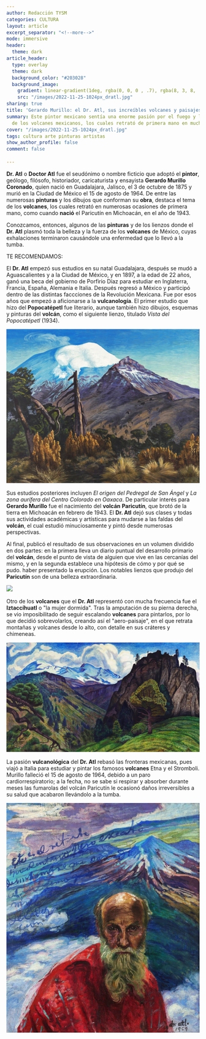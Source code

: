 ```yaml
---
author: Redacción TYSM
categories: CULTURA
layout: article
excerpt_separator: "<!--more-->"
mode: immersive
header:
  theme: dark
article_header:
  type: overlay
  theme: dark
  background_color: "#203028"
  background_image:
    gradient: linear-gradient(1deg, rgba(0, 0, 0 , .7), rgba(8, 3, 8, .9))
    src: "/images/2022-11-25-1024px_dratl.jpg"
sharing: true
title: 'Gerardo Murillo: el Dr. Atl, sus increíbles volcanes y paisajes'
summary: Este pintor mexicano sentía una enorme pasión por el fuego y los colores
  de los volcanes mexicanos, los cuales retrató de primera mano en muchas ocasiones
cover: "/images/2022-11-25-1024px_dratl.jpg"
tags: cultura arte pinturas artistas
show_author_profile: false
comment: false

---
```

**Dr. Atl** o **Doctor Atl** fue el seudónimo o nombre ficticio que adoptó el **pintor**, geólogo, filósofo, historiador, caricaturista y ensayista **Gerardo Murillo Coronado**, quien nació en Guadalajara, Jalisco, el 3 de octubre de 1875 y murió en la Ciudad de México el 15 de agosto de 1964. De entre las numerosas **pinturas** y los dibujos que conforman su **obra**, destaca el tema de los **volcanes**, los cuales retrató en numerosas ocasiones de primera mano, como cuando **nació** el Paricutín en Michoacán, en el año de 1943.

Conozcamos, entonces, algunos de las **pinturas** y de los lienzos donde el **Dr. Atl** plasmó toda la belleza y la fuerza de los **volcanes** de México, cuyas exhalaciones terminaron causándole una enfermedad que lo llevó a la tumba.

TE RECOMENDAMOS:

El **Dr. Atl** empezó sus estudios en su natal Guadalajara, después se mudó a Aguascalientes y a la Ciudad de México, y en 1897, a la edad de 22 años, ganó una beca del gobierno de Porfirio Díaz para estudiar en Inglaterra, Francia, España, Alemania e Italia. Después regresó a México y participó dentro de las distintas faccciones de la Revolución Mexicana. Fue por esos años que empezó a aficionarse a la **vulcanología**. El primer estudio que hizo del **Popocatépetl** fue literario, aunque también hizo dibujos, esquemas y pinturas del **volcán**, como el siguiente lienzo, titulado _Vista del Popocatépetl_ (1934).

![](/images/2022-11-25-dratl_popocatepetl1.jpeg)

Sus estudios posteriores incluyen _El origen del Pedregal de San Ángel_ y _La zona aurífera del Centro Colorado en Oaxaca_. De particular interés para **Gerardo Murillo** fue el nacimiento del **volcán** **Paricutín**, que brotó de la tierra en Michoacán en febrero de 1943. El **Dr. Atl** dejó sus clases y todas sus actividades académicas y artísticas para mudarse a las faldas del **volcán**, el cual estudió minuciosamente y pintó desde numerosas perspectivas.

Al final, publicó el resultado de sus observaciones en un volumen dividido en dos partes: en la primera lleva un diario puntual del desarrollo primario del **volcán**, desde el punto de vista de alguien que vive en las cercanías del mismo, y en la segunda establece una hipótesis de cómo y por qué se pudo. haber presentado la erupción. Los notables lienzos que produjo del **Paricutín** son de una belleza extraordinaria.

![](https://upload.wikimedia.org/wikipedia/commons/thumb/8/84/Dr._Atl%2C_Parucit%C3%ADn_%281946%29_1.jpg/1024px-Dr._Atl%2C_Parucit%C3%ADn_%281946%29_1.jpg)

Otro de los **volcanes** que el **Dr. Atl** representó con mucha frecuencia fue el **Iztaccíhuatl** o "la mujer dormida". Tras la amputación de su pierna derecha, se vio imposibilitado de seguir escalando **volcanes** para pintarlos, por lo que decidió sobrevolarlos, creando así el "aero-paisaje", en el que retrata montañas y volcanes desde lo alto, con detalle en sus cráteres y chimeneas.

![](/images/2022-11-25-dratl_izta.jpeg)

La pasión **vulcanológica** del **Dr. Atl** rebasó las fronteras mexicanas, pues viajó a Italia para estudiar y pintar los famosos **volcanes** Etna y el Stromboli. Murillo falleció el 15 de agosto de 1964, debido a un paro cardiorrespiratorio; a la fecha, no se sabe si respirar y absorber durante meses las fumarolas del volcán Paricutín le ocasionó daños irreversibles a su salud que acabaron llevándolo a la tumba.

![](/images/2022-11-25-dratl_autorretrato.jpeg)